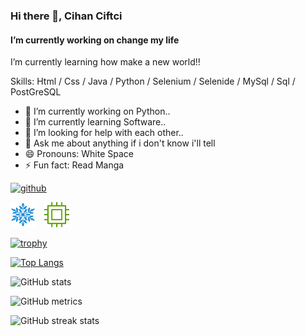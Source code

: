### Hi there 👋, Cihan Ciftci
#### I’m currently working on change my life
 I’m currently learning how make a new world!!

Skills: Html / Css / Java / Python / Selenium / Selenide / MySql / Sql / PostGreSQL

- 🔭 I’m currently working on Python.. 
- 🌱 I’m currently learning Software.. 
- 🤔 I’m looking for help with each other.. 
- 💬 Ask me about anything if i don't know i'll tell 
- 😄 Pronouns: White Space 
- ⚡ Fun fact: Read Manga 


[<img src='https://cdn.jsdelivr.net/npm/simple-icons@3.0.1/icons/github.svg' alt='github' height='40'>](https://github.com/Cihan-Ciftci)  

<a href='https://archiveprogram.github.com/'><img src='https://raw.githubusercontent.com/acervenky/animated-github-badges/master/assets/acbadge.gif' width='40' height='40'></a> <a href='https://docs.github.com/en/developers'><img src='https://raw.githubusercontent.com/acervenky/animated-github-badges/master/assets/devbadge.gif' width='40' height='40'></a> 

[![trophy](https://github-profile-trophy.vercel.app/?username=Cihan-Ciftci)](https://github.com/ryo-ma/github-profile-trophy)

[![Top Langs](https://github-readme-stats.vercel.app/api/top-langs/?username=Cihan-Ciftci)](https://github.com/anuraghazra/github-readme-stats)

![GitHub stats](https://github-readme-stats.vercel.app/api?username=Cihan-Ciftci&show_icons=true)  

![GitHub metrics](https://metrics.lecoq.io/Cihan-Ciftci)  

![GitHub streak stats](https://streak-stats.demolab.com/?user=Cihan-Ciftci)  

